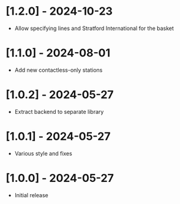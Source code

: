# [1.2.0] - 2024-10-23
* Allow specifying lines and Stratford International for the basket

# [1.1.0] - 2024-08-01
* Add new contactless-only stations

# [1.0.2] - 2024-05-27
* Extract backend to separate library

# [1.0.1] - 2024-05-27
* Various style and fixes

# [1.0.0] - 2024-05-27
* Initial release